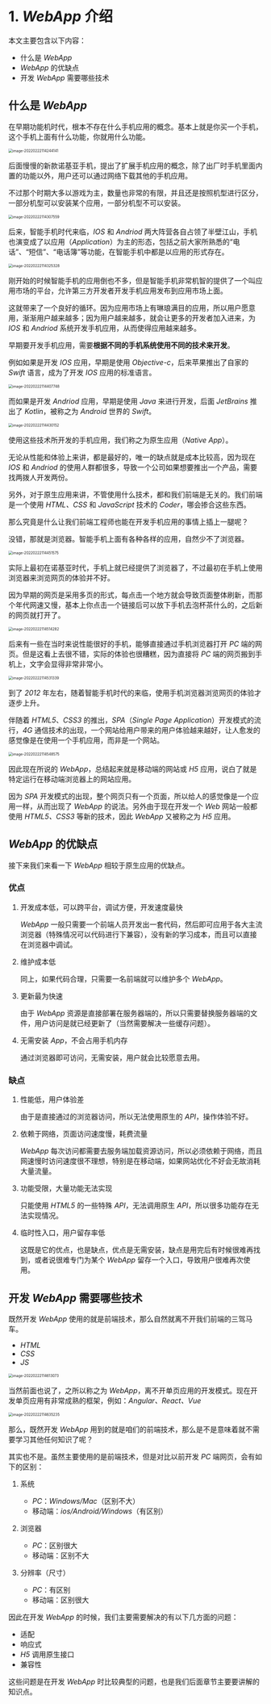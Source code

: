 # 1. *WebApp* 介绍

本文主要包含以下内容：

- 什么是 *WebApp*
- *WebApp* 的优缺点
- 开发 *WebApp* 需要哪些技术

## 什么是 *WebApp*

在早期功能机时代，根本不存在什么手机应用的概念。基本上就是你买一个手机，这个手机上面有什么功能，你就用什么功能。

<img src="https://xiejie-typora.oss-cn-chengdu.aliyuncs.com/2022-02-22-034244.png" alt="image-20220222114244141" style="zoom:50%;" />

后面慢慢的新款诺基亚手机，提出了扩展手机应用的概念，除了出厂时手机里面内置的功能以外，用户还可以通过网络下载其他的手机应用。

不过那个时期大多以游戏为主，数量也非常的有限，并且还是按照机型进行区分，一部分机型可以安装某个应用，一部分机型不可以安装。

<img src="https://xiejie-typora.oss-cn-chengdu.aliyuncs.com/2022-02-22-034307.png" alt="image-20220222114307559" style="zoom:50%;" />

后来，智能手机时代来临，*IOS* 和 *Andriod* 两大阵营各自占领了半壁江山，手机也演变成了以应用（*Application*）为主的形态，包括之前大家所熟悉的“电话”、“短信”、“电话簿”等功能，在智能手机中都是以应用的形式存在。

<img src="https://xiejie-typora.oss-cn-chengdu.aliyuncs.com/2022-02-22-034325.png" alt="image-20220222114325328" style="zoom:50%;" />

刚开始的时候智能手机的应用倒也不多，但是智能手机非常机智的提供了一个叫应用市场的平台，允许第三方开发者开发手机应用发布到应用市场上面。

这就带来了一个良好的循环。因为应用市场上有琳琅满目的应用，所以用户愿意用，渐渐用户越来越多；因为用户越来越多，就会让更多的开发者加入进来，为 *IOS* 和 *Andriod* 系统开发手机应用，从而使得应用越来越多。

早期要开发手机应用，需要**根据不同的手机系统使用不同的技术来开发**。

例如如果是开发 *IOS* 应用，早期是使用 *Objective-c*，后来苹果推出了自家的 *Swift* 语言，成为了开发 *IOS* 应用的标准语言。

<img src="https://xiejie-typora.oss-cn-chengdu.aliyuncs.com/2022-02-22-034408.png" alt="image-20220222114407748" style="zoom:50%;" />

而如果是开发 *Andriod* 应用，早期是使用 *Java* 来进行开发，后面 *JetBrains* 推出了 *Kotlin*，被称之为 *Android* 世界的 *Swift*。

<img src="https://xiejie-typora.oss-cn-chengdu.aliyuncs.com/2022-02-22-034430.png" alt="image-20220222114430152" style="zoom:50%;" />

使用这些技术所开发的手机应用，我们称之为原生应用（*Native App*）。

无论从性能和体验上来讲，都是最好的，唯一的缺点就是成本比较高，因为现在 *IOS* 和 *Andriod* 的使用人群都很多，导致一个公司如果想要推出一个产品，需要找两拨人开发两份。

另外，对于原生应用来讲，不管使用什么技术，都和我们前端是无关的。我们前端是一个使用 *HTML、CSS* 和 *JavaScript* 技术的 *Coder*，哪会掺合这些东西。

那么究竟是什么让我们前端工程师也能在开发手机应用的事情上插上一腿呢？

没错，那就是浏览器。智能手机上面有各种各样的应用，自然少不了浏览器。

<img src="https://xiejie-typora.oss-cn-chengdu.aliyuncs.com/2022-02-22-034452.png" alt="image-20220222114451575" style="zoom:50%;" />

实际上最初在诺基亚时代，手机上就已经提供了浏览器了，不过最初在手机上使用浏览器来浏览网页的体验并不好。

因为早期的网页是采用多页的形式，每点击一个地方就会导致页面整体刷新，而那个年代网速又慢，基本上你点击一个链接后可以放下手机去泡杯茶什么的，之后新的网页就打开了。

<img src="https://xiejie-typora.oss-cn-chengdu.aliyuncs.com/2022-02-22-034514.png" alt="image-20220222114514282" style="zoom:50%;" />

后来有一些在当时来说性能很好的手机，能够直接通过手机浏览器打开 *PC* 端的网页。但是这看上去很不错，实际的体验也很糟糕，因为直接将 *PC* 端的网页搬到手机上，文字会显得非常非常小。

<img src="https://xiejie-typora.oss-cn-chengdu.aliyuncs.com/2022-02-22-034531.png" alt="image-20220222114531339" style="zoom:50%;" />

到了 *2012* 年左右，随着智能手机时代的来临，使用手机浏览器浏览网页的体验才逐步上升。

伴随着 *HTML5*、*CSS3* 的推出，*SPA*（*Single Page Application*）开发模式的流行，*4G* 通信技术的出现，一个网站给用户带来的用户体验越来越好，让人愈发的感觉像是在使用一个手机应用，而非是一个网站。

<img src="https://xiejie-typora.oss-cn-chengdu.aliyuncs.com/2022-02-22-034549.png" alt="image-20220222114548575" style="zoom:50%;" />

因此现在所说的 *WebApp*，总结起来就是移动端的网站或 *H5* 应用，说白了就是特定运行在移动端浏览器上的网站应用。

因为 *SPA* 开发模式的出现，整个网页只有一个页面，所以给人的感觉像是一个应用一样，从而出现了 *WebApp* 的说法。另外由于现在开发一个 *Web* 网站一般都使用 *HTML5、CSS3* 等新的技术，因此 *WebApp* 又被称之为 *H5* 应用。

## *WebApp* 的优缺点

接下来我们来看一下 *WebApp* 相较于原生应用的优缺点。

### 优点

1. 开发成本低，可以跨平台，调试方便，开发速度最快

    *WebApp* 一般只需要一个前端人员开发出一套代码，然后即可应用于各大主流浏览器（特殊情况可以代码进行下兼容），没有新的学习成本，而且可以直接在浏览器中调试。

2. 维护成本低

    同上，如果代码合理，只需要一名前端就可以维护多个 *WebApp*。

3. 更新最为快速

    由于 *WebApp* 资源是直接部署在服务器端的，所以只需要替换服务器端的文件，用户访问是就已经更新了（当然需要解决一些缓存问题）。

4. 无需安装 *App*，不会占用手机内存

    通过浏览器即可访问，无需安装，用户就会比较愿意去用。

### 缺点

1. 性能低，用户体验差

    由于是直接通过的浏览器访问，所以无法使用原生的 *API*，操作体验不好。

2. 依赖于网络，页面访问速度慢，耗费流量

    *WebApp* 每次访问都需要去服务端加载资源访问，所以必须依赖于网络，而且网速慢时访问速度很不理想，特别是在移动端，如果网站优化不好会无故消耗大量流量。

3. 功能受限，大量功能无法实现

    只能使用 *HTML5* 的一些特殊 *API*，无法调用原生 *API*，所以很多功能存在无法实现情况。

4. 临时性入口，用户留存率低

    这既是它的优点，也是缺点，优点是无需安装，缺点是用完后有时候很难再找到，或者说很难专门为某个 *WebApp* 留存一个入口，导致用户很难再次使用。

## 开发 *WebApp* 需要哪些技术

既然开发 *WebApp* 使用的就是前端技术，那么自然就离不开我们前端的三驾马车。

- *HTML*
- *CSS*
- *JS*

<img src="https://xiejie-typora.oss-cn-chengdu.aliyuncs.com/2022-02-22-034613.png" alt="image-20220222114613073" style="zoom:50%;" />

当然前面也说了，之所以称之为 *WebApp*，离不开单页应用的开发模式。现在开发单页应用有非常成熟的框架，例如：*Angular、React、Vue*

<img src="https://xiejie-typora.oss-cn-chengdu.aliyuncs.com/2022-02-22-034635.png" alt="image-20220222114635235" style="zoom:50%;" />

那么，既然开发 *WebApp* 用到的就是咱们的前端技术，那么是不是意味着就不需要学习其他任何知识了呢？

其实也不是。虽然主要使用的是前端技术，但是对比以前开发 *PC* 端网页，会有如下的区别：

1. 系统
    - *PC*：*Windows/Mac*（区别不大）
    - 移动端：*ios/Android/Windows*（有区别）

2. 浏览器
    - *PC*：区别很大
    - 移动端：区别不大

3. 分辨率（尺寸）
    - *PC*：有区别
    - 移动端：区别很大

因此在开发 *WebApp* 的时候，我们主要需要解决的有以下几方面的问题：

- 适配
- 响应式
- *H5* 调用原生接口
- 兼容性

这些问题是在开发 *WebApp* 时比较典型的问题，也是我们后面章节主要要讲解的知识点。
